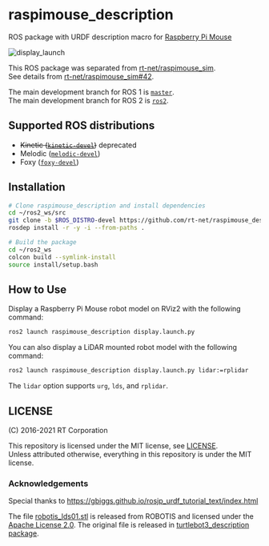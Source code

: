 # raspimouse_description

ROS package with URDF description macro for [Raspberry Pi Mouse](https://rt-net.jp/products/raspberrypimousev3/)

![display_launch](https://rt-net.github.io/images/raspberry-pi-mouse/display_launch.png)

This ROS package was separated from [rt-net/raspimouse_sim](https://github.com/rt-net/raspimouse_sim).  
See details from [rt-net/raspimouse_sim#42](https://github.com/rt-net/raspimouse_sim/pull/42).

The main development branch for ROS 1 is [`master`](https://github.com/rt-net/raspimouse_description/tree/master).  
The main development branch for ROS 2 is [`ros2`](https://github.com/rt-net/raspimouse_description/tree/ros2).

## Supported ROS distributions

- ~~Kinetic ([`kinetic-devel`](https://github.com/rt-net/raspimouse_description/tree/kinetic-devel))~~ deprecated
- Melodic ([`melodic-devel`](https://github.com/rt-net/raspimouse_description/tree/melodic-devel))
- Foxy ([`foxy-devel`](https://github.com/rt-net/raspimouse_description/tree/foxy-devel))

## Installation

```sh
# Clone raspimouse_description and install dependencies
cd ~/ros2_ws/src
git clone -b $ROS_DISTRO-devel https://github.com/rt-net/raspimouse_description
rosdep install -r -y -i --from-paths .

# Build the package
cd ~/ros2_ws
colcon build --symlink-install
source install/setup.bash
```

## How to Use

Display a Raspberry Pi Mouse robot model on RViz2 with the following command:

```sh
ros2 launch raspimouse_description display.launch.py
```

You can also display a LiDAR mounted robot model with the following command:

```sh
ros2 launch raspimouse_description display.launch.py lidar:=rplidar
```

The `lidar` option supports `urg`, `lds`, and `rplidar`.

## LICENSE

(C) 2016-2021 RT Corporation

This repository is licensed under the MIT license, see [LICENSE](./LICENSE).  
Unless attributed otherwise, everything in this repository is under the MIT license.

### Acknowledgements

Special thanks to https://gbiggs.github.io/rosjp_urdf_tutorial_text/index.html

The file [robotis_lds01.stl](./meshes/stl/robotis_lds01.stl) is released from ROBOTIS and licensed under the [Apache License 2.0](https://github.com/ROBOTIS-GIT/turtlebot3/blob/a3c515b350a752b93ed8de4a009442e80e9d787d/LICENSE).
The original file is released in [turtlebot3_description package](https://github.com/ROBOTIS-GIT/turtlebot3/blob/a3c515b350a752b93ed8de4a009442e80e9d787d/turtlebot3_description/meshes/sensors/lds.stl).